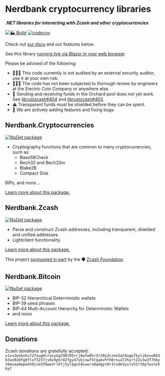 ﻿# Nerdbank cryptocurrency libraries

***.NET libraries for interacting with Zcash and other cryptocurrencies***

[![🏭 Build](https://github.com/nerdcash/Nerdbank.Cryptocurrencies/actions/workflows/build.yml/badge.svg)](https://github.com/nerdcash/Nerdbank.Cryptocurrencies/actions/workflows/build.yml)
[![codecov](https://codecov.io/gh/nerdcash/Nerdbank.Cryptocurrencies/branch/main/graph/badge.svg?token=ATCC7NEXTC)](https://codecov.io/gh/nerdcash/Nerdbank.Cryptocurrencies)

Check out [our docs](doc/index.md) and our features below.

See this library [running live via Blazor in your web browser](https://zcash.nerdbank.net/).

Please be advised of the following:

- 🚫🕵🏻 This code currently is not audited by an external security auditor, use it at your own risk.
- 🚫🕵🏻 The code has not been subjected to thorough review by engineers at the Electric Coin Company or anywhere else.
- 🚫 Sending and receiving funds in the Orchard pool does not yet work. See [librustzcash#404](https://github.com/zcash/librustzcash/issues/404) and [librustzcash#403](https://github.com/zcash/librustzcash/issues/403).
- ⚠️ Transparent funds must be shielded before they can be spent.
- 🚧 We are actively adding features and fixing bugs.

## Nerdbank.Cryptocurrencies

[![NuGet package](https://img.shields.io/nuget/v/Nerdbank.Cryptocurrencies.svg)](https://nuget.org/packages/Nerdbank.Cryptocurrencies)

* Cryptography functions that are common to many cryptocurrencies, such as:
  * Base58Check
  * Bech32 and Bech32m
  * Blake2B
  * Compact Size

BIPs, and more...

[Learn more about this package.](src/Nerdbank.Cryptocurrencies/README.md)

## Nerdbank.Zcash

[![NuGet package](https://img.shields.io/nuget/v/Nerdbank.Zcash.svg)](https://nuget.org/packages/Nerdbank.Zcash)

* Parse and construct Zcash addresses, including transparent, shielded and unified addresses.
* Lightclient functionality.

[Learn more about this package.](src/Nerdbank.Zcash/README.md)

This project [sponsored in part](https://zfnd.org/wp-content/uploads/2023/04/Unified_Address_library_for_NET.pdf) by the 🛡️ [Zcash Foundation](https://twitter.com/ZcashFoundation).

## Nerdbank.Bitcoin

[![NuGet package](https://img.shields.io/nuget/v/Nerdbank.Bitcoin.svg)](https://nuget.org/packages/Nerdbank.Bitcoin)

* BIP-32 Hierarchical Deterministic wallets
* BIP-39 seed phrases
* BIP-44 Multi-Account Hierarchy for Deterministic Wallets
* and more

[Learn more about this package.](src/Nerdbank.Bitcoin/README.md)

## Donations

Zcash donations are gratefully accepted:
`u1vv2ws6xhs72faugmlrasyeq298l05rrj6wfw8hr3r29y3czev5qt4ugp7kylz6suu04363ze92dfg8ftxf3237js0x9p5r82fgy47xkjnw75tqaevhfh0rnua72hurt22v3w3f7h8yt6mxaa0wpeeh9jcm359ww3rl6fj5ylqqv54uuwrs8q4gys9r3cxdm3yslsh3rt6p7wznzhky7`
